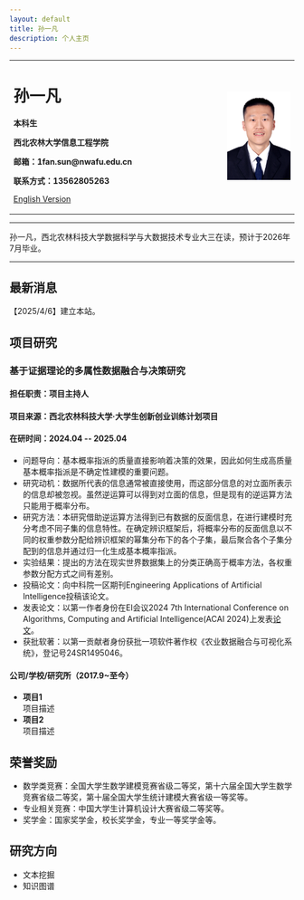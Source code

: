```yaml
---
layout: default
title: 孙一凡
description: 个人主页
---
```


<div>
<table border="0">
  <tr>
    <td width="75%">
      <h1>孙一凡</h1>
      <p><b>本科生</b></p>
      <p><b>西北农林大学信息工程学院</b></p>
      <p><b>邮箱：1fan.sun@nwafu.edu.cn</b></p>
<!--       <p><b>地址：××市××区××路××号××大学，××楼，邮编×××</b></p> -->
      <p><b>联系方式：13562805263</b></p>
      <p><a href="/index-en.html">English Version</a></p>
    </td>
    <td width="25%">
      <img src="/myavatar_white.jpg" width="100%">
    </td>
  </tr>
</table>
</div>

---

孙一凡，西北农林科技大学数据科学与大数据技术专业大三在读，预计于2026年7月毕业。

---

## 最新消息
【2025/4/6】建立本站。


## 项目研究
### 基于证据理论的多属性数据融合与决策研究
#### 担任职责：项目主持人
#### 项目来源：西北农林科技大学·大学生创新创业训练计划项目
#### 在研时间：2024.04 -- 2025.04
- 问题导向：基本概率指派的质量直接影响着决策的效果，因此如何生成高质量基本概率指派是不确定性建模的重要问题。
- 研究动机：数据所代表的信息通常被直接使用，而这部分信息的对立面所表示的信息却被忽视。虽然逆运算可以得到对立面的信息，但是现有的逆运算方法只能用于概率分布。
- 研究方法：本研究借助逆运算方法得到已有数据的反面信息，在进行建模时充分考虑不同子集的信息特性。在确定辨识框架后，将概率分布的反面信息以不同的权重参数分配给辨识框架的幂集分布下的各个子集，最后聚合各个子集分配到的信息并通过归一化生成基本概率指派。
- 实验结果：提出的方法在现实世界数据集上的分类正确高于概率方法，各权重参数分配方式之间有差别。
- 投稿论文：向中科院一区期刊Engineering Applications of Artificial Intelligence投稿该论文。
- 发表论文：以第一作者身份在EI会议2024 7th International Conference on Algorithms, Computing and Artificial Intelligence(ACAI 2024)上发表<a href="https://doi.org/10.1109/ACAI63924.2024.10899481" target="_blank" rel="noopener noreferrer">论文</a>。
- 获批软著：以第一贡献者身份获批一项软件著作权《农业数据融合与可视化系统》，登记号24SR1495046。

#### 公司/学校/研究所（2017.9~至今）
- **项目1**  
项目描述
- **项目2**  
项目描述

## 荣誉奖励
- 数学类竞赛：全国大学生数学建模竞赛省级二等奖，第十六届全国大学生数学竞赛省级二等奖，第十届全国大学生统计建模大赛省级一等奖等。
- 专业相关竞赛：中国大学生计算机设计大赛省级二等奖等。
- 奖学金：国家奖学金，校长奖学金，专业一等奖学金等。

## 研究方向
- 文本挖掘
- 知识图谱


